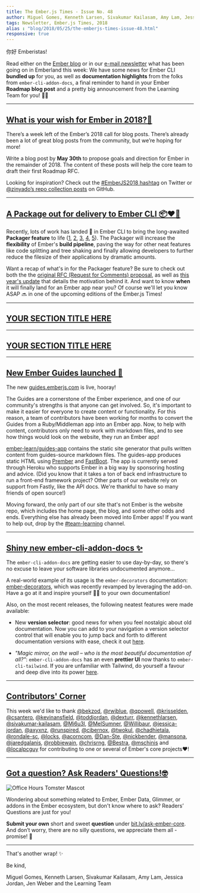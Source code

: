 ```yaml
---
title: The Ember.js Times - Issue No. 48
author: Miguel Gomes, Kenneth Larsen, Sivakumar Kailasam, Amy Lam, Jessica Jordan
tags: Newsletter, Ember.js Times, 2018
alias : "blog/2018/05/25/the-emberjs-times-issue-48.html"
responsive: true
---
```


你好 Emberistas!

Read either on the [Ember blog](https://www.emberjs.com/blog/2018/05/25/the-emberjs-times-issue-48.html) or in our [e-mail newsletter](https://the-emberjs-times.ongoodbits.com/2018/05/25/issue-48) what has been going on in Emberland this week: We have some news for Ember CLI **bundled up** for you, as well as **documentation highlights** from the folks from `ember-cli-addon-docs`, a final reminder to hand in your Ember **Roadmap blog post** and a pretty big announcement from the Learning Team for you! 🙆🏾

---

## [What is your wish for Ember in 2018?🌟](https://emberjs.com/blog/2018/05/02/ember-2018-roadmap-call-for-posts.html)
There’s a week left of the Ember’s 2018 call for blog posts. There’s already been a lot of great blog posts from the community, but we’re hoping for more!

Write a blog post by **May 30th** to propose goals and direction for Ember in the remainder of 2018. The content of these posts will help the core team to draft their first Roadmap RFC.

Looking for inspiration? Check out the [#EmberJS2018 hashtag](https://twitter.com/search?q=%23EmberJS2018) on Twitter or [@zinyado’s repo collection posts](https://github.com/zinyando/emberjs2018-posts) on GitHub.


---

## [A Package out for delivery to Ember CLI 📦♥︎🐹](#your-url-here)

Recently, lots of work has landed 🛬 in Ember CLI to bring the long-awaited **Packager feature** to life ([1](https://github.com/ember-cli/ember-cli/pull/7826), [2](https://github.com/ember-cli/ember-cli/pull/7818), [3](https://github.com/ember-cli/ember-cli/pull/7816), [4](https://github.com/ember-cli/ember-cli/pull/7796), [5](https://github.com/ember-cli/ember-cli/pull/7788)). The Packager will increase the **flexibility** of Ember's **build pipeline**, paving the way for other neat features like code splitting and tree shaking and finally allowing developers to further reduce the filesize of their applications by dramatic amounts.

Want a recap of what's in for the Packager feature? Be sure to check out both the  the [original RFC (Request for Comments) proposal](https://github.com/chadhietala/rfcs/blob/packager/active/0002-packager.md), as well as [this year's update](https://github.com/ember-cli/rfcs/blob/master/active/0051-packaging.md) that details the motivation behind it.
And want to know **when** it will finally land for an Ember app near you? Of course we'll let you know ASAP 🔜 in one of the upcoming editions of the Ember.js Times!

---

## [YOUR SECTION TITLE HERE](#your-url-here)


---

## [YOUR SECTION TITLE HERE](#your-url-here)


---

## [New Ember Guides launched 🚀](https://guides.emberjs.com/)

The new [guides.emberjs.com](https://guides.emberjs.com) is live, hooray!

The Guides are a cornerstone of the Ember experience, and one of our community's strengths is that anyone can get involved. So, it's important to make it easier for everyone to create content or functionality. For this reason, a team of contributors have been working for months to convert the Guides from a Ruby/Middleman app into an Ember app. Now, to help with content, contributors only need to work with markdown files, and to see how things would look on the website, they run an Ember app!

[ember-learn/guides-app](https://github.com/ember-learn/guides-app) contains the static site generator that pulls written content from guides-source markdown files. The guides-app produces static HTML using [Prember](https://github.com/ef4/prember) and [FastBoot](https://www.ember-fastboot.com/). The app is currently served through Heroku who supports Ember in a big way by sponsoring hosting and advice. (Did you know that it takes a ton of back end infrastructure to run a front-end framework project? Other parts of our website rely on support from Fastly, like the API docs. We're thankful to have so many friends of open source!)

Moving forward, the only part of our site that's not Ember is the website repo, which includes the home page, the blog, and some other odds and ends. Everything else has already been moved into Ember apps! If you want to help out, drop by the [#team-learning](https://embercommunity.slack.com/messages/C04KG57CF/) channel.

---

## [Shiny new ember-cli-addon-docs ✨](https://github.com/ember-learn/ember-cli-addon-docs)

The `ember-cli-addon-docs` are getting easier to use day-by-day, so there's no excuse to leave your software libraries undocumented anymore...

A real-world example of its usage is the `ember-decorators` documentation: <a href='http://ember-decorators.github.io/ember-decorators/latest/docs' target='_blank'>ember-decorators</a>, which was recently revamped by leveraging the add-on. Have a go at it and inspire yourself 👩‍🎨 to your own documentation!

Also, on the most recent releases, the following neatest features were made available:

- New **version selector**: good news for when you feel nostalgic about old documentation. Now you can add to your navigation a version selector control that will enable you to jump back and forth to different documentation versions with ease, check it out <a href='https://github.com/ember-learn/ember-cli-addon-docs/pull/156' target='_blank'>here</a>.

- _"Magic mirror, on the wall – who is the most beautiful documentation of all?"_: `ember-cli-addon-docs` has an even **prettier UI** now thanks to `ember-cli-tailwind`. If you are unfamiliar with Tailwind, do yourself a favour and deep dive into its power <a href='https://tailwindcss.com/' target='_blank'>here</a>.

---

## [Contributors' Corner](https://guides.emberjs.com/v3.1.0/contributing/repositories/)

<p>This week we'd like to thank <a href="https://github.com/bekzod" target="gh-user">@bekzod</a>, <a href="https://github.com/rwjblue" target="gh-user">@rwjblue</a>, <a href="https://github.com/qpowell" target="gh-user">@qpowell</a>, <a href="https://github.com/krisselden" target="gh-user">@krisselden</a>, <a href="https://github.com/csantero" target="gh-user">@csantero</a>, <a href="https://github.com/kevinansfield" target="gh-user">@kevinansfield</a>, <a href="https://github.com/toddjordan" target="gh-user">@toddjordan</a>, <a href="https://github.com/dexturr" target="gh-user">@dexturr</a>, <a href="https://github.com/kennethlarsen" target="gh-user">@kennethlarsen</a>, <a href="https://github.com/sivakumar-kailasam" target="gh-user">@sivakumar-kailasam</a>, <a href="https://github.com/Mi6u3l" target="gh-user">@Mi6u3l</a>, <a href="https://github.com/MelSumner" target="gh-user">@MelSumner</a>, <a href="https://github.com/Willibaur" target="gh-user">@Willibaur</a>, <a href="https://github.com/jessica-jordan" target="gh-user">@jessica-jordan</a>, <a href="https://github.com/axyxnz" target="gh-user">@axyxnz</a>, <a href="https://github.com/runspired" target="gh-user">@runspired</a>, <a href="https://github.com/cibernox" target="gh-user">@cibernox</a>, <a href="https://github.com/twokul" target="gh-user">@twokul</a>, <a href="https://github.com/chadhietala" target="gh-user">@chadhietala</a>, <a href="https://github.com/rondale-sc" target="gh-user">@rondale-sc</a>, <a href="https://github.com/locks" target="gh-user">@locks</a>, <a href="https://github.com/acorncom" target="gh-user">@acorncom</a>, <a href="https://github.com/Dan-Ste" target="gh-user">@Dan-Ste</a>, <a href="https://github.com/nickbender" target="gh-user">@nickbender</a>, <a href="https://github.com/mansona" target="gh-user">@mansona</a>, <a href="https://github.com/jaredgalanis" target="gh-user">@jaredgalanis</a>, <a href="https://github.com/robbiewain" target="gh-user">@robbiewain</a>, <a href="https://github.com/chrisrng" target="gh-user">@chrisrng</a>, <a href="https://github.com/Bestra" target="gh-user">@Bestra</a>, <a href="https://github.com/mschinis" target="gh-user">@mschinis</a> and <a href="https://github.com/localpcguy" target="gh-user">@localpcguy</a> for contributing to one or several of Ember's core projects❤️!
</p>

---

## [Got a question? Ask Readers' Questions!🤓](https://docs.google.com/forms/d/e/1FAIpQLScqu7Lw_9cIkRtAiXKitgkAo4xX_pV1pdCfMJgIr6Py1V-9Og/viewform)

<div class="blog-row">
  <img class="float-right small transparent padded" alt="Office Hours Tomster Mascot" title="Readers' Questions" src="/images/tomsters/officehours.png" />

  <p>Wondering about something related to Ember, Ember Data, Glimmer, or addons in the Ember ecosystem, but don't know where to ask? Readers’ Questions are just for you!</p>

<p><strong>Submit your own</strong> short and sweet <strong>question</strong> under <a href="https://bit.ly/ask-ember-core" target="rq">bit.ly/ask-ember-core</a>. And don’t worry, there are no silly questions, we appreciate them all - promise! 🤞</p>

</div>

---

That's another wrap!  ✨

Be kind,

Miguel Gomes, Kenneth Larsen, Sivakumar Kailasam, Amy Lam, Jessica Jordan, Jen Weber and the Learning Team
